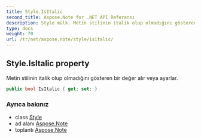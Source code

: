 ```yaml
---
title: Style.IsItalic
second_title: Aspose.Note for .NET API Referansı
description: Style mülk. Metin stilinin italik olup olmadığını gösteren bir değer alır veya ayarlar.
type: docs
weight: 70
url: /tr/net/aspose.note/style/isitalic/
---
```

## Style.IsItalic property

Metin stilinin italik olup olmadığını gösteren bir değer alır veya ayarlar.

```csharp
public bool IsItalic { get; set; }
```

### Ayrıca bakınız

* class [Style](../)
* ad alanı [Aspose.Note](../../style/)
* toplantı [Aspose.Note](../../../)


